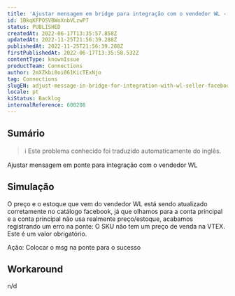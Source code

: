 ```yaml
---
title: 'Ajustar mensagem em bridge para integração com o vendedor WL - Facebook'
id: 1BkqKFPOSVBWoXnbVLzwP7
status: PUBLISHED
createdAt: 2022-06-17T13:35:57.858Z
updatedAt: 2022-11-25T21:56:39.288Z
publishedAt: 2022-11-25T21:56:39.288Z
firstPublishedAt: 2022-06-17T13:35:58.532Z
contentType: knownIssue
productTeam: Connections
author: 2mXZkbi0oi061KicTExNjo
tag: Connections
slugEN: adjust-message-in-bridge-for-integration-with-wl-seller-facebook
locale: pt
kiStatus: Backlog
internalReference: 600208
---
```


## Sumário

>ℹ️ Este problema conhecido foi traduzido automaticamente do inglês.


Ajustar mensagem em ponte para integração com o vendedor WL



## Simulação


O preço e o estoque que vem do vendedor WL está sendo atualizado corretamente no catálogo facebook, já que olhamos para a conta principal e a conta principal não usa realmente preço/estoque, acabamos registrando um erro na ponte: O SKU não tem um preço de venda na VTEX. Este é um valor obrigatório.

Ação: Colocar o msg na ponte para o sucesso



## Workaround


n/d

